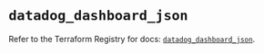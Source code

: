# `datadog_dashboard_json`

Refer to the Terraform Registry for docs: [`datadog_dashboard_json`](https://registry.terraform.io/providers/datadog/datadog/3.53.0/docs/resources/dashboard_json).
